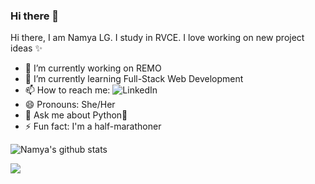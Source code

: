 ### Hi there 👋

<!--
**Namyalg/Namyalg** is a ✨ _special_ ✨ repository because its `README.md` (this file) appears on your GitHub profile.
-->
Hi there, I am Namya LG. I study in RVCE. I love working on new project ideas ✨
- 🔭 I’m currently working on REMO
- 🌱 I’m currently learning Full-Stack Web Development
- 📫 How to reach me: 
        ![LinkedIn](https://www.linkedin.com/in/namyalg/)
- 😄 Pronouns: She/Her
- 💬 Ask me about Python🐍
- ⚡ Fun fact: I'm a half-marathoner

![Namya's github stats](https://github-readme-stats.vercel.app/api?username=Namyalg&show_icons=true&theme=radical)

![](https://komarev.com/ghpvc/?username=Namyalg&label=PROFILE+VIEWS)
<!--- 👯 I’m looking to collaborate on ...
- 🤔 I’m looking for help with ...
- 💬 Ask me about ...-->

